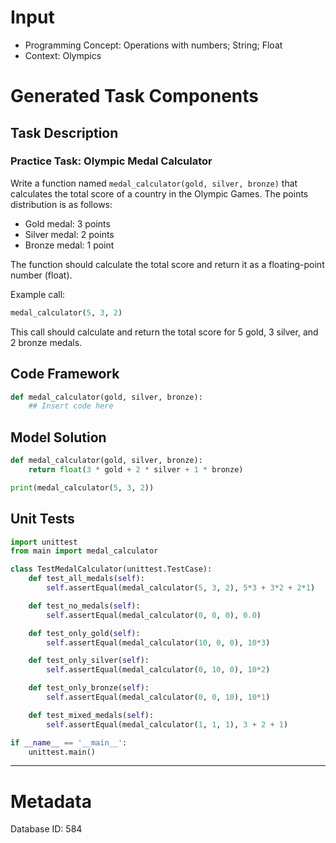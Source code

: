 # Input
- Programming Concept: Operations with numbers; String; Float
- Context: Olympics

# Generated Task Components
## Task Description
### Practice Task: Olympic Medal Calculator

Write a function named `medal_calculator(gold, silver, bronze)` that calculates the total score of a country in the Olympic Games. The points distribution is as follows:

- Gold medal: 3 points
- Silver medal: 2 points
- Bronze medal: 1 point

The function should calculate the total score and return it as a floating-point number (float).

Example call:
```python
medal_calculator(5, 3, 2)
```
This call should calculate and return the total score for 5 gold, 3 silver, and 2 bronze medals.

## Code Framework
```python
def medal_calculator(gold, silver, bronze):
    ## Insert code here
```

## Model Solution
```python
def medal_calculator(gold, silver, bronze):
    return float(3 * gold + 2 * silver + 1 * bronze)

print(medal_calculator(5, 3, 2))
```

## Unit Tests
```python
import unittest
from main import medal_calculator

class TestMedalCalculator(unittest.TestCase):
    def test_all_medals(self):
        self.assertEqual(medal_calculator(5, 3, 2), 5*3 + 3*2 + 2*1)

    def test_no_medals(self):
        self.assertEqual(medal_calculator(0, 0, 0), 0.0)

    def test_only_gold(self):
        self.assertEqual(medal_calculator(10, 0, 0), 10*3)

    def test_only_silver(self):
        self.assertEqual(medal_calculator(0, 10, 0), 10*2)

    def test_only_bronze(self):
        self.assertEqual(medal_calculator(0, 0, 10), 10*1)

    def test_mixed_medals(self):
        self.assertEqual(medal_calculator(1, 1, 1), 3 + 2 + 1)

if __name__ == '__main__':
    unittest.main()
```
___
# Metadata
Database ID: 584
